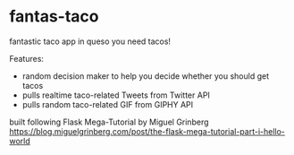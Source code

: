 # fantas-taco
fantastic taco app in queso you need tacos!

Features:
* random decision maker to help you decide whether you should get tacos
* pulls realtime taco-related Tweets from Twitter API
* pulls random taco-related GIF from GIPHY API

built following Flask Mega-Tutorial by Miguel Grinberg
https://blog.miguelgrinberg.com/post/the-flask-mega-tutorial-part-i-hello-world
